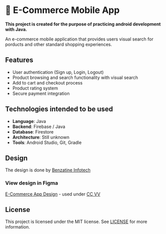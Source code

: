 # 🛒 E-Commerce Mobile App  

**This project is created for the purpose of practicing android development with Java.**

An e-commerce mobile application that provides users visual search for porducts and other standard shopping experiences.

## Features  
- User authentication (Sign up, Login, Logout)  
- Product browsing and search functionality with visual search
- Add to cart and checkout process  
- Product rating system  
- Secure payment integration

## Technologies intended to be used 
- **Language**: Java
- **Backend**: Firebase / Java
- **Database**: Firestore
- **Architecture**: Still unknown
- **Tools**: Android Studio, Git, Gradle  

## Design
The design is done by [Benzatine Infotech](https://www.figma.com/@benzatineinfo)

### View design in Figma
[E-Commerce App Design](https://www.figma.com/community/file/1131440097475381135) - used under [CC VV](https://creativecommons.org/licenses/by/4.0/)

## License
This project is licensed under the MIT license. See [LICENSE](https://github.com/MyatThiriMaung3/e-commerce_mobile_app/blob/main/LICENSE) for more information.

